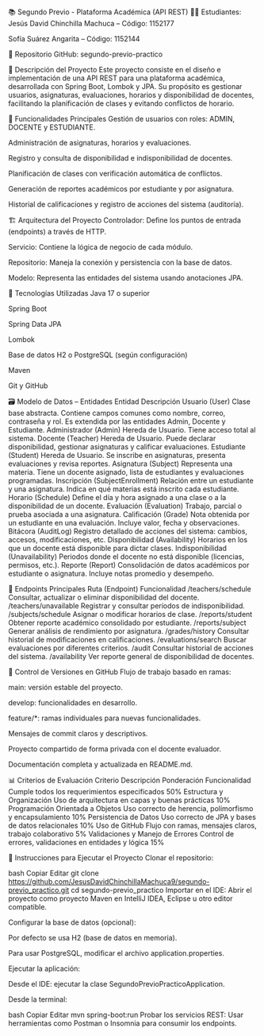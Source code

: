 📚 Segundo Previo - Plataforma Académica (API REST)
👨‍🎓 Estudiantes:
Jesús David Chinchilla Machuca – Código: 1152177

Sofía Suárez Angarita – Código: 1152144

🔗 Repositorio GitHub: segundo-previo-practico

📌 Descripción del Proyecto
Este proyecto consiste en el diseño e implementación de una API REST para una plataforma académica, desarrollada con Spring Boot, Lombok y JPA. Su propósito es gestionar usuarios, asignaturas, evaluaciones, horarios y disponibilidad de docentes, facilitando la planificación de clases y evitando conflictos de horario.

🚀 Funcionalidades Principales
Gestión de usuarios con roles: ADMIN, DOCENTE y ESTUDIANTE.

Administración de asignaturas, horarios y evaluaciones.

Registro y consulta de disponibilidad e indisponibilidad de docentes.

Planificación de clases con verificación automática de conflictos.

Generación de reportes académicos por estudiante y por asignatura.

Historial de calificaciones y registro de acciones del sistema (auditoría).

🏗️ Arquitectura del Proyecto
Controlador: Define los puntos de entrada (endpoints) a través de HTTP.

Servicio: Contiene la lógica de negocio de cada módulo.

Repositorio: Maneja la conexión y persistencia con la base de datos.

Modelo: Representa las entidades del sistema usando anotaciones JPA.

🧰 Tecnologías Utilizadas
Java 17 o superior

Spring Boot

Spring Data JPA

Lombok

Base de datos H2 o PostgreSQL (según configuración)

Maven

Git y GitHub

🗃️ Modelo de Datos – Entidades
Entidad	Descripción
Usuario (User)	Clase base abstracta. Contiene campos comunes como nombre, correo, contraseña y rol. Es extendida por las entidades Admin, Docente y Estudiante.
Administrador (Admin)	Hereda de Usuario. Tiene acceso total al sistema.
Docente (Teacher)	Hereda de Usuario. Puede declarar disponibilidad, gestionar asignaturas y calificar evaluaciones.
Estudiante (Student)	Hereda de Usuario. Se inscribe en asignaturas, presenta evaluaciones y revisa reportes.
Asignatura (Subject)	Representa una materia. Tiene un docente asignado, lista de estudiantes y evaluaciones programadas.
Inscripción (SubjectEnrollment)	Relación entre un estudiante y una asignatura. Indica en qué materias está inscrito cada estudiante.
Horario (Schedule)	Define el día y hora asignado a una clase o a la disponibilidad de un docente.
Evaluación (Evaluation)	Trabajo, parcial o prueba asociada a una asignatura.
Calificación (Grade)	Nota obtenida por un estudiante en una evaluación. Incluye valor, fecha y observaciones.
Bitácora (AuditLog)	Registro detallado de acciones del sistema: cambios, accesos, modificaciones, etc.
Disponibilidad (Availability)	Horarios en los que un docente está disponible para dictar clases.
Indisponibilidad (Unavailability)	Periodos donde el docente no está disponible (licencias, permisos, etc.).
Reporte (Report)	Consolidación de datos académicos por estudiante o asignatura. Incluye notas promedio y desempeño.

🔗 Endpoints Principales
Ruta (Endpoint)	Funcionalidad
/teachers/schedule	Consultar, actualizar o eliminar disponibilidad del docente.
/teachers/unavailable	Registrar y consultar períodos de indisponibilidad.
/subjects/schedule	Asignar o modificar horarios de clase.
/reports/student	Obtener reporte académico consolidado por estudiante.
/reports/subject	Generar análisis de rendimiento por asignatura.
/grades/history	Consultar historial de modificaciones en calificaciones.
/evaluations/search	Buscar evaluaciones por diferentes criterios.
/audit	Consultar historial de acciones del sistema.
/availability	Ver reporte general de disponibilidad de docentes.

📁 Control de Versiones en GitHub
Flujo de trabajo basado en ramas:

main: versión estable del proyecto.

develop: funcionalidades en desarrollo.

feature/*: ramas individuales para nuevas funcionalidades.

Mensajes de commit claros y descriptivos.

Proyecto compartido de forma privada con el docente evaluador.

Documentación completa y actualizada en README.md.

📊 Criterios de Evaluación
Criterio	Descripción	Ponderación
Funcionalidad	Cumple todos los requerimientos especificados	50%
Estructura y Organización	Uso de arquitectura en capas y buenas prácticas	10%
Programación Orientada a Objetos	Uso correcto de herencia, polimorfismo y encapsulamiento	10%
Persistencia de Datos	Uso correcto de JPA y bases de datos relacionales	10%
Uso de GitHub	Flujo con ramas, mensajes claros, trabajo colaborativo	5%
Validaciones y Manejo de Errores	Control de errores, validaciones en entidades y lógica	15%

🧪 Instrucciones para Ejecutar el Proyecto
Clonar el repositorio:

bash
Copiar
Editar
git clone https://github.com/JesusDavidChinchillaMachuca9/segundo-previo_practico.git
cd segundo-previo_practico
Importar en el IDE:
Abrir el proyecto como proyecto Maven en IntelliJ IDEA, Eclipse u otro editor compatible.

Configurar la base de datos (opcional):

Por defecto se usa H2 (base de datos en memoria).

Para usar PostgreSQL, modificar el archivo application.properties.

Ejecutar la aplicación:

Desde el IDE: ejecutar la clase SegundoPrevioPracticoApplication.

Desde la terminal:

bash
Copiar
Editar
mvn spring-boot:run
Probar los servicios REST:
Usar herramientas como Postman o Insomnia para consumir los endpoints.
